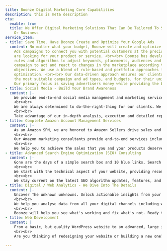 ```yaml
---
title: Boonze Digital Marketing Core Capabilities
description: this is meta description
cta:
  enable: true
  title: We Offer Digital Marketing Solutions That Can Be Tailored To Suit Any Budget
    Or Business
service_item:
- title: Save Time. Have Boonze Create and Optimize Your Google Ads
  content: No matter what your budget, Boonze will create and optimize your Google
    Ads campaigns to connect you with potential customers at the precise moment they
    are looking for your product or service. <br><br> Boonze has developed time-tested
    rules and algorithms to adjust keywords, placements, audiences and bids for your
    campaign to act and react to changes in the marketplace according to your predefined
    objectives. We use a blend of rule-based and portfolio approaches for campaign
    optimization. <br><br> Our data-driven approach ensures our clients are leveraging
    the most suitable campaign and ad types, and budgets, for their unique needs.
    Our primary focus is saving advertisers money while providing the best ROI possible..
- title: Social Media - Build Your Brand Awareness
  content: |-
    We provide end-to-end social media management and marketing services. First we analyze your page, competitors, and industry to identify the right pairing of audience targeting and creative messaging. Next we focus on building a brand voice that communicates your brand, ideas, principles, and USPs. When additional engagement is required, we next connect you with influencers and develop a plan to get your brand in front of their community. Ultimately, we craft compelling messaging and deliver it to the right audience to help you achieve your business goals and drive ROI.
    ​<br><br>
    We are always determined to do-the-right-thing for our clients. We continually look at things from a fresh perspective and explore new ways to get the best result for our clients.
    ​<br><br>
    Take advantage of our in-depth analysis, execution and detailed reporting to get a deeper understanding of where and how people can interact with your business during their customer journey.
- title: Complete Amazon Account Management Services
  content: |-
    As an Amazon SPN, we are honored to Amazon Sellers drive sales and lower their ACoS. Whether you have just started selling on Amazon or have an established, productive presence, we can help. We deliver deep analysis of opportunities for our clients to drive positive business outcomes. Let's scale what’s working and fix what’s not, together.
    ​​<br><br>
    Our Amazon marketing consultants provide end-to-end services including product listing creation, account health checks & monitoring, product page analysis & recommendations, product listing optimization (Amazon SEO), recommendations for promotional activities, sponsored promotion campaign management, brand store creation, enhanced brand content page creation and much more.
    ​​<br><br>
    We help you to achieve the sales that you and your products deserve.  You pay one simple flat rate - no set up fees or long term contracts nor do we charge a percentage of your ad spend.
- title: Advanced Search Engine Optimization (SEO) Consulting
  content: |-
    Gone are the days of a simple search box and 10 blue links. Search engine results pages (SERPs) are now blended collections of search results, featured snippets, rich results, product listings, videos, maps, and more. We’ll help you get where you need to be on the page. Ranking for ranking sake, however, doesn’t drive business. Instead, we develop SEO strategies that drive quality traffic and then optimize based on user engagement metrics.
    ​​​<br><br>
    We start with the technical aspect of your website, providing recommendations on factors including site architecture, user experience, server configuration, coding, site load time, mobile friendliness, structured data and more. Next we deliver content strategies that continually grow your site to capture more results. Finally, we execute link building campaigns that not only help sites rank, but increase referral traffic.
    ​​​<br><br>
    We stay current on the latest SEO algorithm updates, features, and tactics so you don’t have to. So if you‘ve got a great site backed up by a quality product or service, then Search Engine Optimization is probably the crucial next step to increase your website’s visibility.
- title: Digital / Web Analytics - We Dive Into The Details
  content: |-
    Uncover The unknown unknowns. Unlock actionable insights from your data. Accurate, timely data is more important than ever, both to drive strategic decisions and power ML/AI systems. Do you need help constructing and telling your data story? Contact Boonze. We follow best practices, data-driven culture, governance, privacy & ethics while processing your data.
    ​​​​<br><br>
    We help you analyse data from all your digital channels including websites, search, display, social, email, and app. We help you develop a deeper understanding of your customers and their online behaviours to determine why they buy, or don’t buy, from you.
    ​​​​<br><br>
    Boonze will help you see what's working and fix what's not. Ready to take things to the next level? Talk to a Boonze consultant today.
- title: Web Development
  content: |
    From a basic, but quality WordPress website to an advanced, large industrial directory, we can help. Boonze has deployed hundreds (if not thousands!) of mobile-friendly, responsive websites that effectively compel visitors to call, contact, or buy. We are comfortable across a range of platforms, but we do particularly well with WordPress, Shopify, and static HTML sites.
    ​​​​​<br><br>
    Are you thinking of redesigning your website or building a new one? Contact us today to bring your vision to life.

---
```

